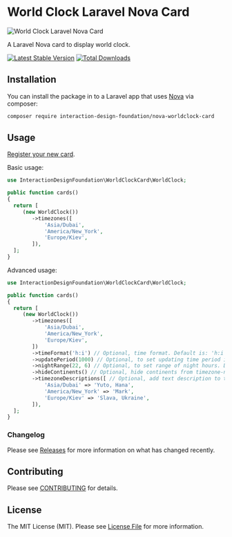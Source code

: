 # World Clock Laravel Nova Card

![World Clock Laravel Nova Card](https://user-images.githubusercontent.com/5278175/69902036-267f7500-139a-11ea-834b-cd9f34f47b6f.png)

A Laravel Nova card to display world clock.

[![Latest Stable Version](https://poser.pugx.org/interaction-design-foundation/nova-worldclock-card/v/stable)](https://packagist.org/packages/interaction-design-foundation/nova-worldclock-card)
[![Total Downloads](https://poser.pugx.org/interaction-design-foundation/nova-worldclock-card/downloads)](https://packagist.org/packages/interaction-design-foundation/nova-worldclock-card)




## Installation

You can install the package in to a Laravel app that uses [Nova](https://nova.laravel.com) via composer:

```bash
composer require interaction-design-foundation/nova-worldclock-card
```


## Usage

[Register your new card](https://nova.laravel.com/docs/2.0/customization/cards.html#registering-cards).

Basic usage:
```php
use InteractionDesignFoundation\WorldClockCard\WorldClock;

public function cards()
{
  return [
     (new WorldClock())
        ->timezones([
            'Asia/Dubai',
            'America/New_York',
            'Europe/Kiev',
        ]),
  ];
}
```

Advanced usage:
```php
use InteractionDesignFoundation\WorldClockCard\WorldClock;

public function cards()
{
  return [
     (new WorldClock())
        ->timezones([
            'Asia/Dubai',
            'America/New_York',
            'Europe/Kiev',
        ])
        ->timeFormat('h:i') // Optional, time format. Default is: 'h:i'
        ->updatePeriod(1000) // Optional, to set updating time period in millisecond.
        ->nightRange(22, 6) // Optional, to set range of night hours. Default is [19; 6).
        ->hideContinents() // Optional, hide continents from timezone-names.
        ->timezoneDescriptions([ // Optional, add text description to timezones.
            'Asia/Dubai' => 'Yuto, Hana',
            'America/New_York' => 'Mark',
            'Europe/Kiev' => 'Slava, Ukraine',
        ]),
  ];
}
```


### Changelog

Please see [Releases](https://github.com/InteractionDesignFoundation/nova-worldclock-card/releases) for more information on what has changed recently.


## Contributing

Please see [CONTRIBUTING](CONTRIBUTING.md) for details.


## License

The MIT License (MIT). Please see [License File](LICENSE) for more information.
